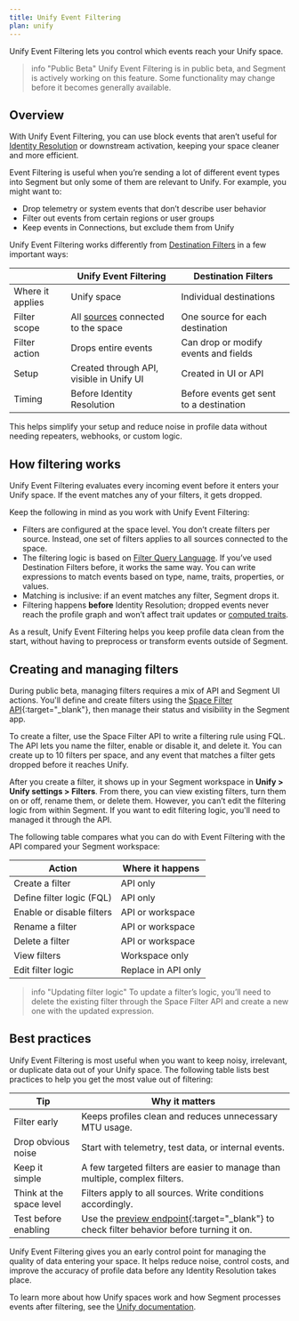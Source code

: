 ```yaml
---
title: Unify Event Filtering
plan: unify
---
```


Unify Event Filtering lets you control which events reach your Unify space. 

> info "Public Beta"
> Unify Event Filtering is in public beta, and Segment is actively working on this feature. Some functionality may change before it becomes generally available. 

## Overview

With Unify Event Filtering, you can use block events that aren’t useful for [Identity Resolution](/docs/unify/identity-resolution/) or downstream activation, keeping your space cleaner and more efficient.

Event Filtering is useful when you’re sending a lot of different event types into Segment but only some of them are relevant to Unify. For example, you might want to:

- Drop telemetry or system events that don’t describe user behavior
- Filter out events from certain regions or user groups
- Keep events in Connections, but exclude them from Unify

Unify Event Filtering works differently from [Destination Filters](/docs/connections/destinations/destination-filters/) in a few important ways:

|                  | Unify Event Filtering                                            | Destination Filters                     |
| ---------------- | ---------------------------------------------------------------- | --------------------------------------- |
| Where it applies | Unify space                                                      | Individual destinations                 |
| Filter scope     | All [sources](/docs/connections/sources/) connected to the space | One source for each destination         |
| Filter action    | Drops entire events                                              | Can drop or modify events and fields    |
| Setup            | Created through API, visible in Unify UI                         | Created in UI or API                    |
| Timing           | Before Identity Resolution                                       | Before events get sent to a destination |

This helps simplify your setup and reduce noise in profile data without needing repeaters, webhooks, or custom logic.

## How filtering works 

Unify Event Filtering evaluates every incoming event before it enters your Unify space. If the event matches any of your filters, it gets dropped.

Keep the following in mind as you work with Unify Event Filtering:

- Filters are configured at the space level. You don’t create filters per source. Instead, one set of filters applies to all sources connected to the space.
- The filtering logic is based on [Filter Query Language](/docs/api/public-api/fql/). If you’ve used Destination Filters before, it works the same way. You can write expressions to match events based on type, name, traits, properties, or values.
- Matching is inclusive: if an event matches any filter, Segment drops it.
- Filtering happens **before** Identity Resolution; dropped events never reach the profile graph and won’t affect trait updates or [computed traits](/docs/unify/traits/computed-traits/).

As a result, Unify Event Filtering helps you keep profile data clean from the start, without having to preprocess or transform events outside of Segment.

## Creating and managing filters

During public beta, managing filters requires a mix of API and Segment UI actions. You'll define and create filters using the [Space Filter API](https://docs.segmentapis.com/tag/Space-Filters/){:target="_blank"}, then manage their status and visibility in the Segment app.

To create a filter, use the Space Filter API to write a filtering rule using FQL. The API lets you name the filter, enable or disable it, and delete it. You can create up to 10 filters per space, and any event that matches a filter gets dropped before it reaches Unify.

After you create a filter, it shows up in your Segment workspace in **Unify > Unify settings > Filters**. From there, you can view existing filters, turn them on or off, rename them, or delete them. However, you can’t edit the filtering logic from within Segment. If you want to edit filtering logic, you'll need to managed it through the API.

The following table compares what you can do with Event Filtering with the API compared your Segment workspace:

| Action                    | Where it happens    |
| ------------------------- | ------------------- |
| Create a filter           | API only            |
| Define filter logic (FQL) | API only            |
| Enable or disable filters | API or workspace    |
| Rename a filter           | API or workspace    |
| Delete a filter           | API or workspace    |
| View filters              | Workspace only      |
| Edit filter logic         | Replace in API only |

> info "Updating filter logic"
> To update a filter’s logic, you’ll need to delete the existing filter through the Space Filter API and create a new one with the updated expression.

## Best practices

Unify Event Filtering is most useful when you want to keep noisy, irrelevant, or duplicate data out of your Unify space. The following table lists best practices to help you get the most value out of filtering:

| Tip                      | Why it matters                                                                                                                                                     |
| ------------------------ | ------------------------------------------------------------------------------------------------------------------------------------------------------------------ |
| Filter early             | Keeps profiles clean and reduces unnecessary MTU usage.                                                                                                            |
| Drop obvious noise       | Start with telemetry, test data, or internal events.                                                                                                               |
| Keep it simple           | A few targeted filters are easier to manage than multiple, complex filters.                                                                                        |
| Think at the space level | Filters apply to all sources. Write conditions accordingly.                                                                                                        |
| Test before enabling     | Use the [preview endpoint](https://docs.segmentapis.com/tag/Destination-Filters#operation/previewDestinationFilter){:target="_blank"} to check filter behavior before turning it on. |


Unify Event Filtering gives you an early control point for managing the quality of data entering your space. It helps reduce noise, control costs, and improve the accuracy of profile data before any Identity Resolution takes place.

To learn more about how Unify spaces work and how Segment processes events after filtering, see the [Unify documentation](/docs/unify/).